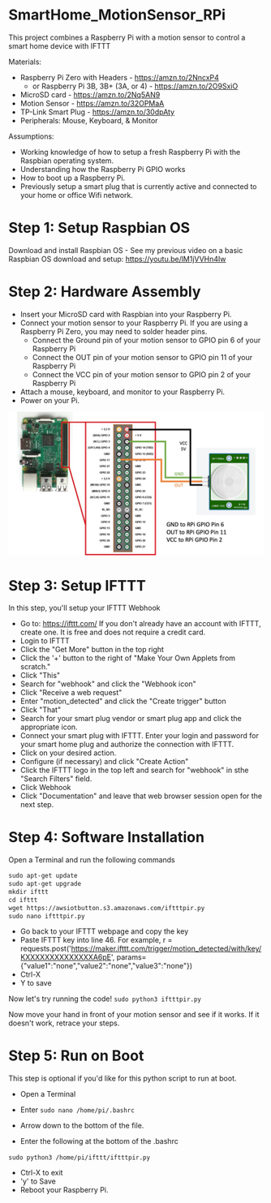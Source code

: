 # SmartHome_MotionSensor_RPi
This project combines a Raspberry Pi with a motion sensor to control a smart home device with IFTTT

Materials:
- Raspberry Pi Zero with Headers - https://amzn.to/2NncxP4
  - or Raspberry Pi 3B, 3B+ (3A, or 4) - https://amzn.to/2O9SxiO
- MicroSD card - https://amzn.to/2Nq5AN9
- Motion Sensor - https://amzn.to/32OPMaA
- TP-Link Smart Plug - https://amzn.to/30dpAty
- Peripherals: Mouse, Keyboard, & Monitor

Assumptions:
- Working knowledge of how to setup a fresh Raspberry Pi with the Raspbian operating system.
- Understanding how the Raspberry Pi GPIO works
- How to boot up a Raspberry Pi.
- Previously setup a smart plug that is currently active and connected to your home or office Wifi network.

# Step 1: Setup Raspbian OS
Download and install Raspbian OS - See my previous video on a basic Raspbian OS download and setup: https://youtu.be/lM1jVVHn4Iw

# Step 2: Hardware Assembly
- Insert your MicroSD card with Raspbian into your Raspberry Pi.
- Connect your motion sensor to your Raspberry Pi. If you are using a Raspberry Pi Zero, you may need to solder header pins.
  - Connect the Ground pin of your motion sensor to GPIO pin 6 of your Raspberry Pi
  - Connect the OUT pin of your motion sensor to GPIO pin 11 of your Raspberry Pi
  - Connect the VCC pin of your motion sensor to GPIO pin 2 of your Raspberry Pi
- Attach a mouse, keyboard, and monitor to your Raspberry Pi.
- Power on your Pi.

![WiringDiagram](https://github.com/carolinedunn/SmartHome_MotionSensor_RPi/blob/master/Wiring%20Diagram-MotionSensor%20to%20RPi.jpg)

# Step 3: Setup IFTTT

In this step, you'll setup your IFTTT Webhook
- Go to: https://ifttt.com/
 If you don't already have an account with IFTTT, create one. It is free and does not require a credit card.
- Login to IFTTT
- Click the "Get More" button in the top right
- Click the '+' button to the right of "Make Your Own Applets from scratch."
- Click "This"
- Search for "webhook" and click the "Webhook icon"
- Click "Receive a web request"
- Enter "motion_detected" and click the "Create trigger" button
- Click "That"
- Search for your smart plug vendor or smart plug app and click the appropriate icon.
- Connect your smart plug with IFTTT. Enter your login and password for your smart home plug and authorize the connection with IFTTT.
- Click on your desired action.
- Configure (if necessary) and click "Create Action"
- Click the IFTTT logo in the top left and search for "webhook" in sthe "Search Filters" field.
- Click Webhook
- Click "Documentation" and leave that web browser session open for the next step.

# Step 4: Software Installation

Open a Terminal and run the following commands

```
sudo apt-get update
sudo apt-get upgrade
mkdir ifttt
cd ifttt
wget https://awsiotbutton.s3.amazonaws.com/iftttpir.py
sudo nano iftttpir.py
```
- Go back to your IFTTT webpage and copy the key
- Paste IFTTT key into line 46. 
For example, r = requests.post('https://maker.ifttt.com/trigger/motion_detected/with/key/KXXXXXXXXXXXXXXA6pE', params={"value1":"none","value2":"none","value3":"none"})
- Ctrl-X
- Y to save

Now let's try running the code!
```sudo python3 iftttpir.py```

Now move your hand in front of your motion sensor and see if it works. If it doesn't work, retrace your steps.


# Step 5: Run on Boot

This step is optional if you'd like for this python script to run at boot.

- Open a Terminal
- Enter
```sudo nano /home/pi/.bashrc```

- Arrow down to the bottom of the file.
- Enter the following at the bottom of the .bashrc

```sudo python3 /home/pi/ifttt/iftttpir.py```

- Ctrl-X to exit
- 'y' to Save
- Reboot your Raspberry Pi.



  
